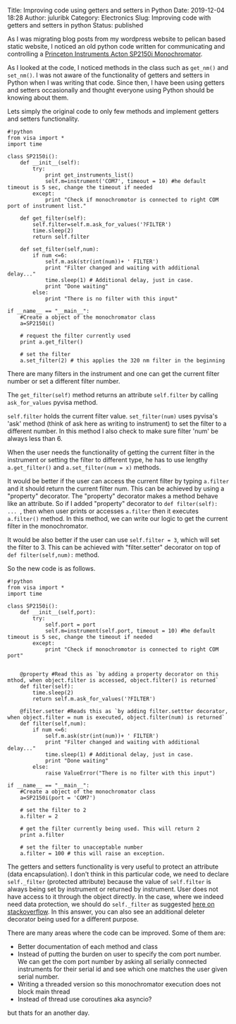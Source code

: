 Title: Improving code using getters and setters in Python
Date: 2019-12-04 18:28
Author: juluribk
Category: Electronics 
Slug: Improving code with getters and setters in python 
Status: published

As I was migrating blog posts from my wordpress website to pelican based static website, I noticed an old python code written for communicating and controlling a [Princeton Instruments Acton SP2150i Monochromator]({filename}controlling-sp2150i-monochromator-with-pythonpyvisa.md).

As I looked at the code, I noticed methods in the class such as `get_nm()` and `set_nm()`. I was not aware of the functionality of getters and setters in Python when I was writing that code. Since then, I have been using getters and setters occasionally and thought everyone using Python should be knowing about them.

Lets simply the original code to only few methods and implement getters and setters functionality.


    #!python
    from visa import *
    import time
    
    class SP2150i():
        def __init__(self):
            try:
                print get_instruments_list()
                self.m=instrument('COM7', timeout = 10) #he default timeout is 5 sec, change the timeout if needed
            except:
                print "Check if monochromotor is connected to right COM port of instrument list."
    
        def get_filter(self):
            self.filter=self.m.ask_for_values('?FILTER')
            time.sleep(2)
            return self.filter
    
        def set_filter(self,num):
            if num <=6:
                self.m.ask(str(int(num))+ ' FILTER')
                print "Filter changed and waiting with additional delay..."
                time.sleep(1) # Additional delay, just in case.
                print "Done waiting"
            else:
                print "There is no filter with this input"
    
    if __name__ == "__main__":
        #Create a object of the monochromator class
        a=SP2150i()

        # request the filter currently used
        print a.get_filter()

        # set the filter 
        a.set_filter(2) # this applies the 320 nm filter in the beginning

There are many filters in the instrument and one can get the current filter number or set a different filter number. 

The `get_filter(self)` method returns an attribute `self.filter` by calling `ask_for_values` pyvisa method. 

`self.filter` holds the current filter value. `set_filter(num)` uses pyvisa's 'ask' method (think of ask here as writing to instrument) to set the filter to a different number. In this method I also check to make sure filter 'num' be always less than 6.

When the user needs the functionality of getting the current filter in the instrument or setting the filter to different type, he has to use lengthy `a.get_filter()` and `a.set_filter(num = x)` methods. 

It would be better if the user can access the current filter by typing `a.filter` and it should return the current filter num. This can be achieved by using a "property" decorator. The "property" decorator makes a method behave like an attribute. So if I added "property" decorator to `def filter(self): ... `, then when user prints or accesses `a.filter` then it executes `a.filter()` method. In this method, we can write our logic to get the current filter in the monochromator.

It would be also better if the  user can use `self.filter = 3`, which will set the filter to 3. This can be achieved with "filter.setter" decorator on top of `def filter(self,num):` method. 

So the new code is as follows. 

    #!python
    from visa import *
    import time 
 
    class SP2150i():
        def __init__(self,port):
            try:
                self.port = port
                self.m=instrument(self.port, timeout = 10) #he default timeout is 5 sec, change the timeout if needed
            except:
                print "Check if monochromotor is connected to right COM port" 
    

        @property #Read this as `by adding a property decorator on this mthod, when object.filter is accessed, object.filter() is returned`
        def filter(self):
            time.sleep(2)
            return self.m.ask_for_values('?FILTER')

        @filter.setter #Reads this as `by adding filter.settter decorator, when object.filter = num is executed, object.filter(num) is returned`
        def filter(self,num):
            if num <=6:
                self.m.ask(str(int(num))+ ' FILTER')
                print "Filter changed and waiting with additional delay..."
                time.sleep(1) # Additional delay, just in case.
                print "Done waiting"
            else:
                raise ValueError("There is no filter with this input")
       
    if __name__ == "__main__":
        #Create a object of the monochromator class
        a=SP2150i(port = 'COM7')

        # set the filter to 2
        a.filter = 2 
        
        # get the filter currently being used. This will return 2
        print a.filter 

        # set the filter to unacceptable number
        a.filter = 100 # this will raise an exception.

The getters and setters functionality is very useful to protect an attribute (data encapsulation). I don't think in this particular code, we need to declare `self._filter` (protected attribute) because the value of `self.filter` is always being set by instrument or returned by instrument. User does not have access to it through the object directly. In the case, where we indeed need data protection, we should do `self._filter` as suggested [here on stackoverflow](https://stackoverflow.com/a/36943813/1753919). In this answer, you can also see an additional deleter decorator being used for a different purpose.

There are many areas where the code can be improved. Some of them are:

- Better documentation of each method and class
- Instead of putting the burden on user to specify the com port number. We can get the com port number by asking all serially connected instruments for their serial id and see which one matches the user given serial number.
- Writing a threaded version so this monochromator execution does not block main thread
- Instead of thread use coroutines aka asyncio?

but thats for an another day.

